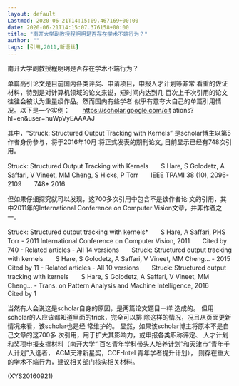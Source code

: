 ```yaml
---
layout: default
Lastmod: 2020-06-21T14:15:09.467169+00:00
date: 2020-06-21T14:15:07.376158+00:00
title: "南开大学副教授程明明是否存在学术不端行为？"
author: ""
tags: [引用,2011,新语丝]
---
```


南开大学副教授程明明是否存在学术不端行为？

单篇高引论文是目前国内各类评奖、申请项目，申报人才计划等非常 看重的佐证材料，特别是对计算机领域的论文来说，短时间内达到几 百次上千次引用的论文往往会被认为重量级作品。然而国内有些学者 似乎有意夸大自己的单篇引用情况。以下是一个实例：　　https://scholar.google.com/cit ations?hl=en&user=huWpVyEAAAAJ

其中，“Struck: Structured Output Tracking with Kernels” 是scholar博主以第5作者身份参与，将于2016年10月 将正式发表的期刊论文, 目前显示已经有748次引用。

Struck: Structured Output Tracking with Kernels　　S Hare, S Golodetz, A Saffari, V Vineet, MM Cheng, S Hicks, P Torr　　IEEE TPAMI 38 (10), 2096-2109　　748*	2016

但如果仔细探究就可以发现，这700多次引用中包含不是该作者论 文的引用，其中2011年的International Conference on Computer Vision文章，并非作者之一。

Struck: Structured output tracking with kernels*　　S Hare, A Saffari, PHS Torr - 2011 International Conference on Computer Vision, 2011　　Cited by 740 - Related articles - All 14 versions　　Struck: Structured output tracking with kernels　　S Hare, S Golodetz, A Saffari, V Vineet, MM Cheng… - 2015　　Cited by 11 - Related articles - All 10 versions　　Struck: Structured output tracking with kernels　　S Hare, S Golodetz, A Saffari, V Vineet, MM Cheng… - Trans. on Pattern Analysis and Machine Intelligence, 2016　　Cited by 1

当然有人会说这是scholar自身的原因，是两篇论文题目一样 造成的。 但用scholar的人应该都知道里面的trick，完全可以排 除这样的情况，况且从页面更新情况来看，该scholar也是经 常维护的。 显然，如果该scholar博主将原本不是自己文章的这700多 次引用，用于扩大其影响力，或申报各类职称评定、 人才计划和奖项申报支撑材料（南开大学“ 百名青年学科带头人培养计划”和天津市“青年千人计划”入选者， ACM天津新星奖，CCF-Intel 青年学者提升计划）， 则存在重大的学术不端行为，建议相关部门核实相关材料。

(XYS20160921)

